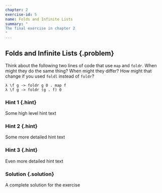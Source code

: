 ```yaml
---
chapter: 2
exercise-id: 5
name: Folds and Infinite Lists
summary: "
The final exercise in chapter 2
"
---
```


## Folds and Infinite Lists {.problem}

Think about the following two lines of code that use
`map` and `foldr`.  When might
they do the same thing?  When might they differ?  How might that change if you
used `foldl` instead of `foldr`?

```
λ \f g -> foldr g 0 . map f
λ \f g -> foldr (g . f) 0
```

### Hint 1 {.hint}

Some high level hint text

### Hint 2 {.hint}

Some more detailed hint text

### Hint 3 {.hint}

Even more detailed hint text

### Solution {.solution}

A complete solution for the exercise
